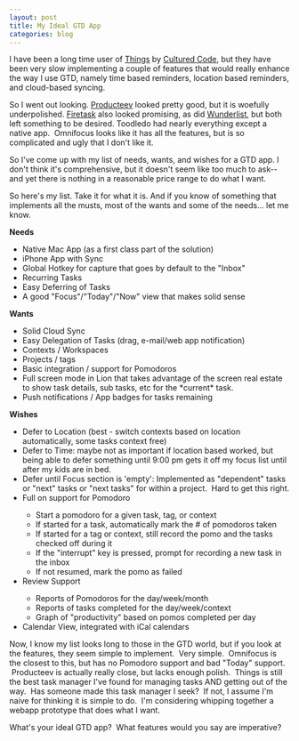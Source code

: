 ```yaml
---
layout: post
title: My Ideal GTD App
categories: blog
---
```

I have been a long time user of <a title="Things - GTD Task Management" href="http://culturedcode.com/things">Things</a> by <a title="Cultured Code" href="http://culturedcode.com" target="_blank">Cultured Code</a>, but they have been very slow implementing a couple of features that would really enhance the way I use GTD, namely time based reminders, location based reminders, and cloud-based syncing.

So I went out looking. <a href="http://producteev.com">Producteev</a> looked pretty good, but it is woefully underpolished. <a href="http://firetask.com">Firetask</a> also looked promising, as did <a href="http://wunderlist.com/">Wunderlist</a>, but both left something to be desired. Toodledo had nearly everything except a native app.  Omnifocus looks like it has all the features, but is so complicated and ugly that I don't like it.

So I've come up with my list of needs, wants, and wishes for a GTD app. I don't think it's comprehensive, but it doesn't seem like too much to ask--and yet there is nothing in a reasonable price range to do what I want.

So here's my list. Take it for what it is. And if you know of something that implements all the musts, most of the wants and some of the needs... let me know.

<strong>Needs</strong>
<ul>
	<li>Native Mac App (as a first class part of the solution)</li>
	<li>iPhone App with Sync</li>
	<li>Global Hotkey for capture that goes by default to the "Inbox"</li>
	<li>Recurring Tasks</li>
	<li>Easy Deferring of Tasks</li>
	<li>A good "Focus"/"Today"/"Now" view that makes solid sense</li>
</ul>
<strong>Wants</strong>
<ul>
	<li>Solid Cloud Sync</li>
	<li>Easy Delegation of Tasks (drag, e-mail/web app notification)</li>
	<li>Contexts / Workspaces</li>
	<li>Projects / tags</li>
	<li>Basic integration / support for Pomodoros</li>
	<li>Full screen mode in Lion that takes advantage of the screen real estate to show task details, sub tasks, etc for the *current* task.</li>
	<li>Push notifications / App badges for tasks remaining</li>
</ul>
<strong>Wishes</strong>
<ul>
	<li>Defer to Location (best - switch contexts based on location automatically, some tasks context free)</li>
	<li>Defer to Time: maybe not as important if location based worked, but being able to defer something until 9:00 pm gets it off my focus list until after my kids are in bed.</li>
	<li>Defer until Focus section is 'empty': Implemented as "dependent" tasks or "next" tasks or "next tasks" for within a project.  Hard to get this right.</li>
	<li>Full on support for Pomodoro</li>
<ul>
	<li>Start a pomodoro for a given task, tag, or context</li>
	<li>If started for a task, automatically mark the # of pomodoros taken</li>
	<li>If started for a tag or context, still record the pomo and the tasks checked off during it</li>
	<li>If the "interrupt" key is pressed, prompt for recording a new task in the inbox</li>
	<li>If not resumed, mark the pomo as failed</li>
</ul>
	<li>Review Support</li>
<ul>
	<li>Reports of Pomodoros for the day/week/month</li>
	<li>Reports of tasks completed for the day/week/context</li>
	<li>Graph of "productivity" based on pomos completed per day</li>
</ul>
	<li>Calendar View, integrated with iCal calendars</li>
</ul>
Now, I know my list looks long to those in the GTD world, but if you look at the features, they seem simple to implement.  Very simple.  Omnifocus is the closest to this, but has no Pomodoro support and bad "Today" support.  Producteev is actually really close, but lacks enough polish.  Things is still the best task manager I've found for managing tasks AND getting out of the way.  Has someone made this task manager I seek?  If not, I assume I'm naive for thinking it is simple to do.  I'm considering whipping together a webapp prototype that does what I want.

What's your ideal GTD app?  What features would you say are imperative?

&nbsp;
